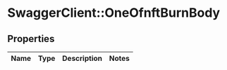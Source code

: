 # SwaggerClient::OneOfnftBurnBody

## Properties
Name | Type | Description | Notes
------------ | ------------- | ------------- | -------------

